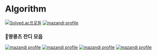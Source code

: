 # Algorithm
[![Solved.ac프로필](http://mazassumnida.wtf/api/v2/generate_badge?boj=jjun990908)](https://solved.ac/jjun990908) [![mazandi profile](http://mazandi.herokuapp.com/api?handle=jjun990908)](https://solved.ac/jjun990908)

### 🥜땅콩즈 잔디 모음

[![mazandi profile](http://mazandi.herokuapp.com/api?handle=clcc001)](https://solved.ac/clcc001)
[![mazandi profile](http://mazandi.herokuapp.com/api?handle=sysh9498)](https://solved.ac/sysh9498)
[![mazandi profile](http://mazandi.herokuapp.com/api?handle=0909oje)](https://solved.ac/0909oje)
[![mazandi profile](http://mazandi.herokuapp.com/api?handle=zndnfjqbd)](https://solved.ac/zndnfjqbd)
